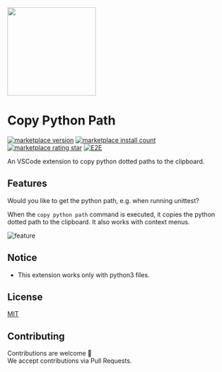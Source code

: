 <img src="https://github.com/kawamataryo/copy-python-path/blob/main/images/icon.png?raw=true" alt="" width="200"/>
  
# Copy Python Path
<a href="https://marketplace.visualstudio.com/items?itemName=kawamataryo.copy-python-dotted-path"><img alt="marketplace version" src="https://vsmarketplacebadge.apphb.com/version-short/kawamataryo.copy-python-dotted-path.svg"></a>
<a href="https://marketplace.visualstudio.com/items?itemName=kawamataryo.copy-python-dotted-path"><img alt="marketplace install count" src="https://vsmarketplacebadge.apphb.com/installs/kawamataryo.copy-python-dotted-path.svg"></a>
<a href="https://marketplace.visualstudio.com/items?itemName=kawamataryo.copy-python-dotted-path"><img alt="marketplace rating star" src="https://vsmarketplacebadge.apphb.com/rating-star/kawamataryo.copy-python-dotted-path.svg"></a>
[![E2E](https://github.com/kawamataryo/copy-python-path/actions/workflows/e2e-test.yml/badge.svg)](https://github.com/kawamataryo/copy-python-path/actions/workflows/e2e-test.yml)
  
An VSCode extension to copy python dotted paths to the clipboard.
  

## Features

Would you like to get the python path, e.g. when running unittest?  
  
  
When the `copy python path` command is executed, it copies the python dotted path to the clipboard. It also works with context menus.
  
![feature](https://i.gyazo.com/fe88befdaea034eff0adfd4caacd028f.gif)

## Notice
- This extension works only with python3 files.

## License

[MIT](https://github.com/kawamataryo/copy-python-path/blob/main/LICENSE)

## Contributing
Contributions are welcome 🎉  
We accept contributions via Pull Requests.
